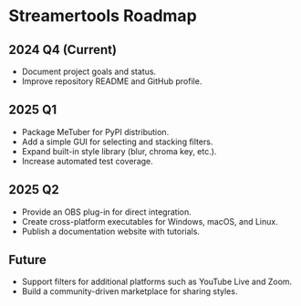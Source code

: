 # Streamertools Roadmap

## 2024 Q4 (Current)
- Document project goals and status.
- Improve repository README and GitHub profile.

## 2025 Q1
- Package MeTuber for PyPI distribution.
- Add a simple GUI for selecting and stacking filters.
- Expand built-in style library (blur, chroma key, etc.).
- Increase automated test coverage.

## 2025 Q2
- Provide an OBS plug-in for direct integration.
- Create cross-platform executables for Windows, macOS, and Linux.
- Publish a documentation website with tutorials.

## Future
- Support filters for additional platforms such as YouTube Live and Zoom.
- Build a community-driven marketplace for sharing styles.
